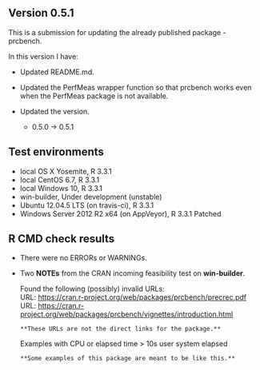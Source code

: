 ## Version 0.5.1
This is a submission for updating the already published package - prcbench.

In this version I have:

* Updated README.md.

* Updated the PerfMeas wrapper function so that prcbench works even when the PerfMeas package is not available.

* Updated the version.
    * 0.5.0 -> 0.5.1
    
## Test environments
* local OS X Yosemite, R 3.3.1
* local CentOS 6.7, R 3.3.1
* local Windows 10, R 3.3.1
* win-builder, Under development (unstable)
* Ubuntu 12.04.5 LTS (on travis-ci), R 3.3.1
* Windows Server 2012 R2 x64 (on AppVeyor), R 3.3.1 Patched

## R CMD check results
* There were no ERRORs or WARNINGs.

* Two **NOTEs** from the CRAN incoming feasibility test on **win-builder**.

    Found the following (possibly) invalid URLs:  
      URL: https://cran.r-project.org/web/packages/prcbench/precrec.pdf  
      URL: https://cran.r-project.org/web/packages/prcbench/vignettes/introduction.html
      
      **These URLs are not the direct links for the package.**
      
    Examples with CPU or elapsed time > 10s user system elapsed
    
      **Some examples of this package are meant to be like this.**
      